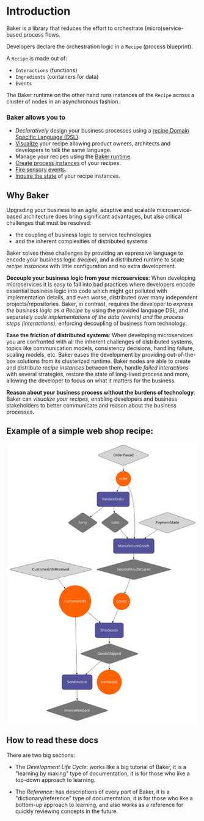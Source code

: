 # Introduction

Baker is a library that reduces the effort to orchestrate (micro)service-based process flows.

Developers declare the orchestration logic in a `Recipe` (process blueprint).

A `Recipe` is made out of:

- `Interactions` (functions)
- `Ingredients` (containers for data)
- `Events`

The Baker runtime on the other hand runs instances of the `Recipe` across a cluster of nodes in an asynchronous fashion.

### Baker allows you to

- *Declaratively* design your business processes using a [recipe Domain Specific Language (DSL)](sections/reference/dsls).
- [Visualize](sections/reference/visualization.md) your recipe allowing product owners, architects and developers to talk the same language.
- Manage your recipes using the [Baker runtime](sections/reference/runtime.md).
- [Create process instances](sections/development-life-cycle/bake-fire-events-and-inquiry#bake) of your recipes.
- [Fire sensory events](sections/development-life-cycle/bake-fire-events-and-inquiry#fire-events).
- [Inquire the state](sections/development-life-cycle/bake-fire-events-and-inquiry#inquiry) of your recipe instances.

## Why Baker

Upgrading your business to an agile, adaptive and scalable microservice-based architecture does bring significant advantages, 
but also critical challenges that must be resolved:

- the coupling of business logic to service technologies
- and the inherent complexities of distributed systems

Baker solves these challenges by providing an expressive language to encode your business logic _(recipe)_, and a distributed runtime to scale _recipe instances_ with little 
configuration and no extra development. 

**Decouple your business logic from your microservices**: When developing microservices it is easy to fall into bad practices 
where developers encode essential business logic into code which might get polluted with implementation details, and even worse, 
distributed over many independent projects/repositories. Baker, in contrast, requires the developer to _express the business 
logic as a Recipe_ by using the provided language DSL, and separately _code implementations of the data (events) and the 
process steps (interactions)_, enforcing decoupling of business from technology.

**Ease the friction of distributed systems**: When developing microservices you are confronted with all the inherent 
challenges of distributed systems, topics like communication models, consistency decisions, handling failure, scaling 
models, etc. Baker eases the development by providing out-of-the-box solutions from its clusterized runtime. Baker nodes 
are able to create and distribute _recipe instances_ between them, handle _failed interactions_ with several strategies, 
restore the state of long-lived process and more, allowing the developer to focus on what it matters for the business.

**Reason about your business process without the burdens of technology**: Baker can _visualize your recipes_, enabling developers 
and business stakeholders to better communicate and reason about the business processes.

## Example of a simple web shop recipe:

![](images/webshop.svg)

## How to read these docs

There are two big sections:

* The _Development Life Cycle_: works like a big tutorial of Baker, it is a "learning by making" type of documentation, it is 
for those who like a top-down approach to learning.

* The _Reference_: has descriptions of every part of Baker, it is a "dictionary/reference" type of documentation, it is for 
those who like a bottom-up approach to learning, and also works as a reference for quickly reviewing concepts in the future.

